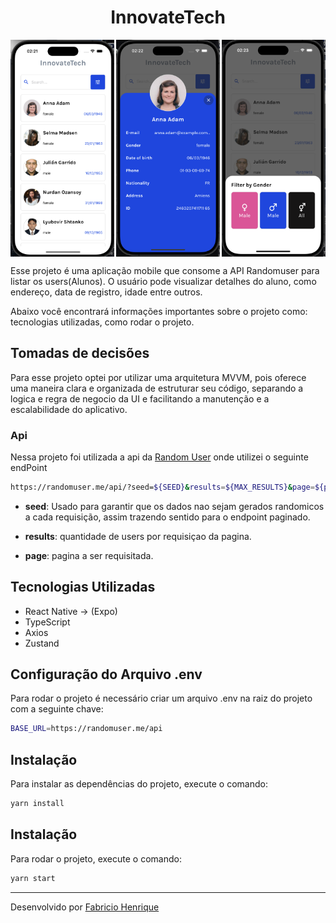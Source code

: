 <h1 align="center">InnovateTech</h1>

<div style="display: flex; justify-content: space-between;">
<img width="33%" alt="home" src="https://github.com/FabricioAllves/InnovateTech/blob/main/.github/home.png"/>

<img width="33%" alt="modal" src="https://github.com/FabricioAllves/InnovateTech/blob/main/.github/modalDetails.png"/>

<img width="33%" alt="modal" src="https://github.com/FabricioAllves/InnovateTech/blob/main/.github/filterGender.png"/>
</div>


Esse projeto é uma aplicação mobile que consome a API Randomuser para listar os users(Alunos). O usuário pode visualizar detalhes do aluno, como endereço, data de registro, idade entre outros.

Abaixo você encontrará informações importantes sobre o projeto como: tecnologias utilizadas, como rodar o projeto.

## Tomadas de  decisões
Para esse projeto optei por utilizar uma arquitetura MVVM, pois oferece uma maneira clara e organizada de estruturar seu código, separando a logica  e regra de negocio da UI e facilitando a manutenção e a escalabilidade do aplicativo.


### Api

Nessa projeto foi utilizada a api da [Random User](https://randomuser.me/documentation) onde utilizei o seguinte endPoint

```bash
https://randomuser.me/api/?seed=${SEED}&results=${MAX_RESULTS}&page=${page}
```

- **seed**: Usado para garantir que os dados nao sejam gerados randomicos a cada requisição, assim trazendo sentido para o endpoint paginado.

- **results**: quantidade de users por requisiçao da pagina.

- **page**: pagina a ser requisitada.

## Tecnologias Utilizadas

- React Native -> (Expo)
- TypeScript
- Axios
- Zustand




## Configuração do Arquivo .env

Para rodar o projeto é necessário criar um arquivo .env na raiz do projeto com a seguinte chave:

```bash
BASE_URL=https://randomuser.me/api
```

## Instalação

Para instalar as dependências do projeto, execute o comando:

```bash
yarn install
```


## Instalação
Para rodar o projeto, execute o comando:

```bash
yarn start
```



---

Desenvolvido por [Fabricio Henrique](https://www.linkedin.com/in/fabricio-26/)
